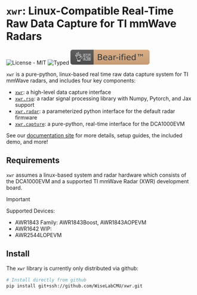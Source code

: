 # `xwr`: Linux-Compatible Real-Time Raw Data Capture for TI mmWave Radars

![License - MIT](https://img.shields.io/badge/license-MIT-green)
![Typed](https://img.shields.io/badge/types-typed-brightgreen)
[![bear-ified](https://raw.githubusercontent.com/beartype/beartype-assets/main/badge/bear-ified.svg)](https://beartype.readthedocs.io)

`xwr` is a pure-python, linux-based real time raw data capture system for TI mmWave radars, and includes four key components:

- [`xwr`](https://wiselabcmu.github.io/xwr/system/): a high-level data capture interface
- [`xwr.rsp`](https://wiselabcmu.github.io/xwr/rsp/rsp/): a radar signal processing library with Numpy, Pytorch, and Jax support
- [`xwr.radar`](https://wiselabcmu.github.io/xwr/radar/api/): a parameterized python interface for the default radar firmware
- [`xwr.capture`](https://wiselabcmu.github.io/xwr/dca/api/): a pure-python, real-time interface for the DCA1000EVM

See our [documentation site](https://wiselabcmu.github.io/xwr/) for more details, setup guides, the included demo, and more!

## Requirements

`xwr` assumes a linux-based system and radar hardware which consists of the DCA1000EVM and a supported TI mmWave Radar (XWR) development board.

> [!IMPORTANT] 
> Supported Devices:
>    - AWR1843 Family: AWR1843Boost, AWR1843AOPEVM
>    - AWR1642
> WIP:
>    - AWR2544LOPEVM

## Install

The `xwr` library is currently only distributed via github:

```sh
# Install directly from github
pip install git+ssh://github.com/WiseLabCMU/xwr.git
```
